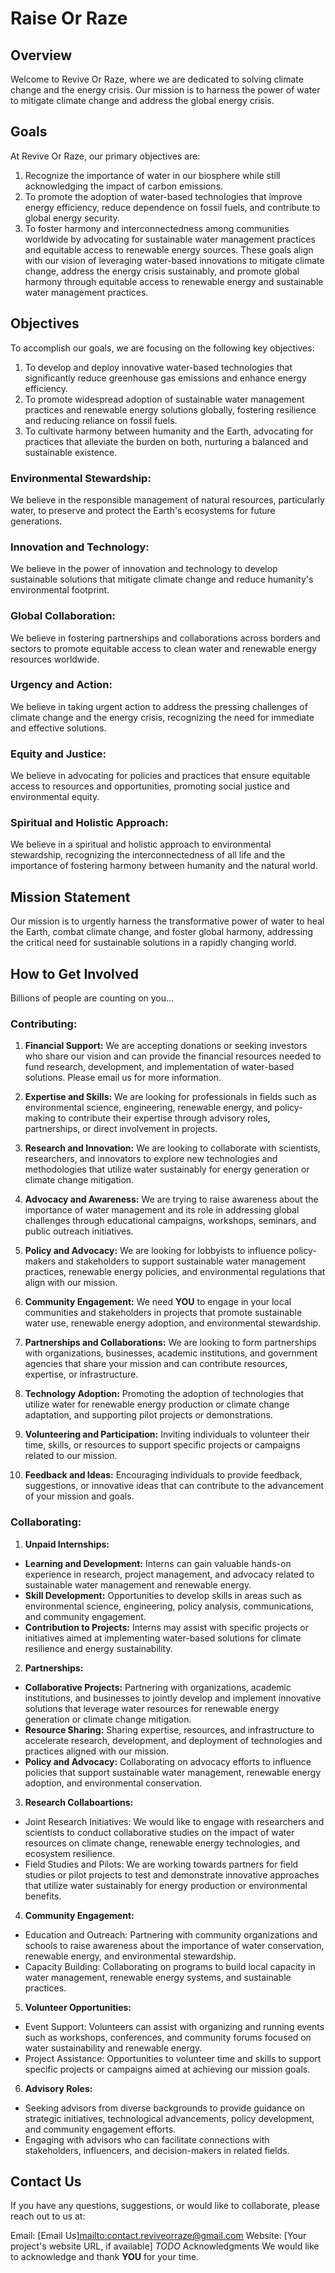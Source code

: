 # Raise Or Raze

## Overview

Welcome to Revive Or Raze, where we are dedicated to solving climate change and the energy crisis. Our mission is to harness the power of water to mitigate climate change and address the global energy crisis.

## Goals
At Revive Or Raze, our primary objectives are:

1. Recognize the importance of water in our biosphere while still acknowledging the impact of carbon emissions.
2. To promote the adoption of water-based technologies that improve energy efficiency, reduce dependence on fossil fuels, and contribute to global energy security.
3. To foster harmony and interconnectedness among communities worldwide by advocating for sustainable water management practices and equitable access to renewable energy sources.
These goals align with our vision of leveraging water-based innovations to mitigate climate change, address the energy crisis sustainably, and promote global harmony through equitable access to renewable energy and sustainable water management practices.

## Objectives
To accomplish our goals, we are focusing on the following key objectives:

1. To develop and deploy innovative water-based technologies that significantly reduce greenhouse gas emissions and enhance energy efficiency.
2. To promote widespread adoption of sustainable water management practices and renewable energy solutions globally, fostering resilience and reducing reliance on fossil fuels.
3. To cultivate harmony between humanity and the Earth, advocating for practices that alleviate the burden on both, nurturing a balanced and sustainable existence.

### Environmental Stewardship:
We believe in the responsible management of natural resources, particularly water, to preserve and protect the Earth's ecosystems for future generations.

### Innovation and Technology:
We believe in the power of innovation and technology to develop sustainable solutions that mitigate climate change and reduce humanity's environmental footprint.

### Global Collaboration:
We believe in fostering partnerships and collaborations across borders and sectors to promote equitable access to clean water and renewable energy resources worldwide.

### Urgency and Action:
We believe in taking urgent action to address the pressing challenges of climate change and the energy crisis, recognizing the need for immediate and effective solutions.

### Equity and Justice:
We believe in advocating for policies and practices that ensure equitable access to resources and opportunities, promoting social justice and environmental equity.

### Spiritual and Holistic Approach:
We believe in a spiritual and holistic approach to environmental stewardship, recognizing the interconnectedness of all life and the importance of fostering harmony between humanity and the natural world.

## Mission Statement
Our mission is to urgently harness the transformative power of water to heal the Earth, combat climate change, and foster global harmony, addressing the critical need for sustainable solutions in a rapidly changing world. 

## How to Get Involved
Billions of people are counting on you...
### Contributing:
1. **Financial Support:** We are accepting donations or seeking investors who share our vision and can provide the financial resources needed to fund research, development, and implementation of water-based solutions. Please email us for more information.

2. **Expertise and Skills:** We are looking for professionals in fields such as environmental science, engineering, renewable energy, and policy-making to contribute their expertise through advisory roles, partnerships, or direct involvement in projects.

3. **Research and Innovation:** We are looking to collaborate with scientists, researchers, and innovators to explore new technologies and methodologies that utilize water sustainably for energy generation or climate change mitigation.

4. **Advocacy and Awareness:** We are trying to raise awareness about the importance of water management and its role in addressing global challenges through educational campaigns, workshops, seminars, and public outreach initiatives.

5. **Policy and Advocacy:** We are looking for lobbyists to influence policy-makers and stakeholders to support sustainable water management practices, renewable energy policies, and environmental regulations that align with our mission.

6. **Community Engagement:** We need **YOU** to engage in your local communities and stakeholders in projects that promote sustainable water use, renewable energy adoption, and environmental stewardship.

7. **Partnerships and Collaborations:** We are looking to form partnerships with organizations, businesses, academic institutions, and government agencies that share your mission and can contribute resources, expertise, or infrastructure.

8. **Technology Adoption:** Promoting the adoption of technologies that utilize water for renewable energy production or climate change adaptation, and supporting pilot projects or demonstrations.

9. **Volunteering and Participation:** Inviting individuals to volunteer their time, skills, or resources to support specific projects or campaigns related to our mission.

10. **Feedback and Ideas:** Encouraging individuals to provide feedback, suggestions, or innovative ideas that can contribute to the advancement of your mission and goals.

### Collaborating:
1. **Unpaid Internships:**
- **Learning and Development:** Interns can gain valuable hands-on experience in research, project management, and advocacy related to sustainable water management and renewable energy.
- **Skill Development:** Opportunities to develop skills in areas such as environmental science, engineering, policy analysis, communications, and community engagement.
- **Contribution to Projects:** Interns may assist with specific projects or initiatives aimed at implementing water-based solutions for climate resilience and energy sustainability.
2. **Partnerships:**
- **Collaborative Projects:** Partnering with organizations, academic institutions, and businesses to jointly develop and implement innovative solutions that leverage water resources for renewable energy generation or climate change mitigation.
- **Resource Sharing:**
Sharing expertise, resources, and infrastructure to accelerate research, development, and deployment of technologies and practices aligned with our mission.
- **Policy and Advocacy:**
Collaborating on advocacy efforts to influence policies that support sustainable water management, renewable energy adoption, and environmental conservation.
3. **Research Collaboartions:**
- Joint Research Initiatives: We would like to engage with researchers and scientists to conduct collaborative studies on the impact of water resources on climate change, renewable energy technologies, and ecosystem resilience.
- Field Studies and Pilots: We are working towards partners for field studies or pilot projects to test and demonstrate innovative approaches that utilize water sustainably for energy production or environmental benefits.
4. **Community Engagement:**
- Education and Outreach: Partnering with community organizations and schools to raise awareness about the importance of water conservation, renewable energy, and environmental stewardship.
- Capacity Building: Collaborating on programs to build local capacity in water management, renewable energy systems, and sustainable practices.
5. **Volunteer Opportunities:**
- Event Support: Volunteers can assist with organizing and running events such as workshops, conferences, and community forums focused on water sustainability and renewable energy.
- Project Assistance: Opportunities to volunteer time and skills to support specific projects or campaigns aimed at achieving our mission goals.
6. **Advisory Roles:**
- Seeking advisors from diverse backgrounds to provide guidance on strategic initiatives, technological advancements, policy development, and community engagement efforts.
- Engaging with advisors who can facilitate connections with stakeholders, influencers, and decision-makers in related fields.

## Contact Us
If you have any questions, suggestions, or would like to collaborate, please reach out to us at:

Email: [Email Us]<mailto:contact.reviveorraze@gmail.com>
Website: [Your project's website URL, if available] *TODO*
Acknowledgments
We would like to acknowledge and thank **YOU** for your time.
